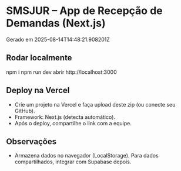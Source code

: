 # SMSJUR – App de Recepção de Demandas (Next.js)
Gerado em 2025-08-14T14:48:21.908201Z

## Rodar localmente
npm i
npm run dev
abrir http://localhost:3000

## Deploy na Vercel
- Crie um projeto na Vercel e faça upload deste zip (ou conecte seu GitHub).
- Framework: Next.js (detecta automático).
- Após o deploy, compartilhe o link com a equipe.

## Observações
- Armazena dados no navegador (LocalStorage). Para dados compartilhados, integrar com Supabase depois.
